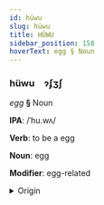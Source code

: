 ```yaml
---
id: hüwu
slug: hüwu
title: HÜWU
sidebar_position: 158
hoverText: egg § Noun
---
```


### hüwu&emsp;<span kind="abugida">ɂʄʒʃ</span>

*egg* **§** Noun

**IPA**: /ˈhu.wʌ/

**Verb**: to be a egg

**Noun**: egg

**Modifier**: egg-related

<details>
    <summary>Origin</summary>
    Hawaiian hua [ˈhuwə]<br/>
    <em>Austronesian Language Family</em>
</details>